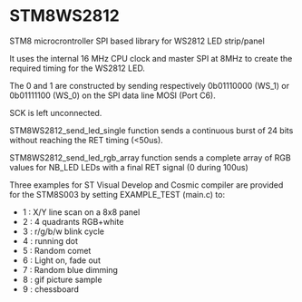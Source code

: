 # STM8WS2812
STM8 microcrontroller SPI based library for WS2812 LED strip/panel

It uses the internal 16 MHz CPU clock and master SPI at 8MHz
to create the required timing for the WS2812 LED.

The 0 and 1 are constructed by sending respectively 0b01110000 (WS_1)
or 0b01111100  (WS_0) on the SPI data line MOSI (Port C6).

SCK is left unconnected.

STM8WS2812_send_led_single function sends a continuous
burst of 24 bits without reaching the RET timing (<50us).

STM8WS2812_send_led_rgb_array function sends a complete array
of RGB values for NB_LED LEDs with a final RET signal (0 during 100us)

Three examples for ST Visual Develop and Cosmic compiler
are provided for the STM8S003 by setting EXAMPLE_TEST (main.c) to:
 - 1 : X/Y line scan on a 8x8 panel
 - 2 : 4 quadrants RGB+white
 - 3 : r/g/b/w blink cycle
 - 4 : running dot
 - 5 : Random comet
 - 6 : Light on, fade out
 - 7 : Random blue dimming
 - 8 : gif picture sample
 - 9 : chessboard

